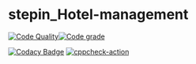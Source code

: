 # stepin_Hotel-management

[![Code Quality](https://www.code-inspector.com/project/27642/score/svg)](https://www.code-inspector.com)[![Code grade](https://www.code-inspector.com/project/27642/status/svg)](https://www.code-inspector.com)

[![Codacy Badge](https://app.codacy.com/project/badge/Grade/27e2bb009be444c88d3e5fc04ccd82d0)](https://www.codacy.com/gh/soumya1349/stepin_Hotel-management/dashboard?utm_source=github.com&amp;utm_medium=referral&amp;utm_content=soumya1349/stepin_Hotel-management&amp;utm_campaign=Badge_Grade)
[![cppcheck-action](https://github.com/soumya1349/stepin_Hotel-management/actions/workflows/cppcheck.yml/badge.svg)](https://github.com/soumya1349/stepin_Hotel-management/actions/workflows/cppcheck.yml)
